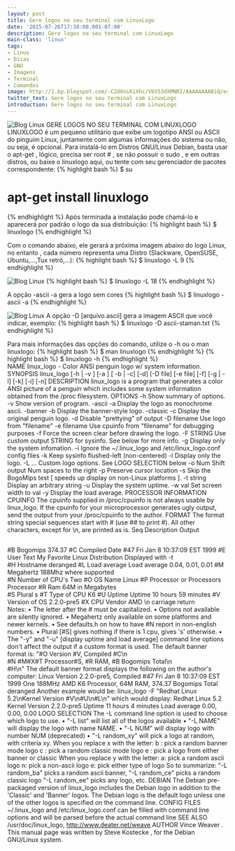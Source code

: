 ```yaml
---
layout: post
title: Gere logos no seu terminal com LinuxLogo
date: '2015-07-26T17:38:00.001-07:00'
description: Gere logos no seu terminal com LinuxLogo
main-class: 'linux'
tags:
- Linux
- Dicas
- GNU
- Imagens
- Terminal
- Comandos
image: http://1.bp.blogspot.com/-C2d8niKiXhc/VbV53dXMNRI/AAAAAAAABiQ/eylYmgEEGUI/s72-c/linuxlogo.png
twitter_text: Gere logos no seu terminal com LinuxLogo
introduction: Gere logos no seu terminal com LinuxLogo
---
```

![Blog Linux](http://1.bp.blogspot.com/-C2d8niKiXhc/VbV53dXMNRI/AAAAAAAABiQ/eylYmgEEGUI/s400/linuxlogo.png "Blog Linux")
GERE LOGOS NO SEU TERMINAL COM LINUXLOGO
LINUXLOGO é um pequeno utilitário que exibe um logotipo ANSI ou ASCII do pinguim Linux, juntamente com algumas informações do sistema ou não, ou seja, é opcional.
Para instalá-lo em Distros GNU/Linux Debian, basta usar o apt-get , lógico, precisa ser root # , se não possuir o sudo , e em outras distros, ou baixe o linuxlogo aqui, ou tente com seu gerenciador de pacotes correspondente:
{% highlight bash %}
$ su
# apt-get install linuxlogo
{% endhighlight %}
Após terminada a instalação pode chamá-lo e aparecerá por padrão o logo da sua distribuição:
{% highlight bash %}
$ linuxlogo
{% endhighlight %}
   
    
Com o comando abaixo, ele gerará a próxima imagem abaixo do logo Linux, no entanto , cada número representa uma Distro (Slackware, OpenSUSE, Ubuntu,...,Tux retrô,...):
{% highlight bash %}
$ linuxlogo -L 9
{% endhighlight %}
  
![Blog Linux](http://3.bp.blogspot.com/-1b6tfJlGGRg/VbV8Ae6EvhI/AAAAAAAABig/IJD5WxmAln0/s640/IMG2.png "Blog Linux")
{% highlight bash %}
$ linuxlogo -L 18
{% endhighlight %}
    
A opção -ascii -a gera a logo sem cores
{% highlight bash %}
$ linuxlogo -ascii -a
{% endhighlight %}
    
![Blog Linux](http://2.bp.blogspot.com/-jWA31rL7VVE/VbV8Ai3ONLI/AAAAAAAABis/slObaMlk6JU/s640/IMG3.png "Blog Linux")
A opção -D [arquivo.ascii] gera a imagem ASCII que você indicar, exemplo:
{% highlight bash %}
$ linuxlogo -D ascii-staman.txt
{% endhighlight %}
  
Para mais informações das opções do comando, utilize o -h ou o man linuxlogo:
{% highlight bash %}
$ man linuxlogo
{% endhighlight %}
{% highlight bash %}
$ linuxlogo -h
{% endhighlight %}   
NAME
linux_logo - Color ANSI penguin logo w/ system information.
SYNOPSIS
linux_logo [-h | -v ] [-a ] [ -b | -c] [-d] [-D file] [-e file] [-f] [-g | -l] [-k] [-i] [-n]
DESCRIPTION
linux_logo is a program that generates a color ANSI picture of a penguin which includes some system information obtained from the /proc filesystem. 
OPTIONS
-h
 Show summary of options.
-v
 Show version of program.
-ascii -a
 Display the logo as monochrome ascii.
-banner -b
 Display the banner-style logo.
-classic -c
 Display the original penguin logo.
-d
 Disable "prettying" of output
-D filename
 Use logo from "filename"
-e filename
 Use cpuinfo from "filename" for debugging purposes
-f
 Force the screen clear before drawing the logo.
-F STRING
 Use custom output STRING for sysinfo. See below for more info.
-g
 Display only the system infomation.
-i
 Ignore the ~/.linux_logo and /etc/linux_logo.conf config files
-k
 Keep sysinfo flushed-left (non-centered)
-l
 Display only the logo.
-L ...
 Custom logo options. See LOGO SELECTION below
-o Num
 Shift output Num spaces to the right
-p
 Preserve cursor location
-s
 Skip the BogoMips test [ speeds up display on non-Linux platforms ].
-t string
 Display an arbitrary string
-u
 Display the system uptime.
-w val
 Set screen width to val
-y
 Display the load average.
PROCESSOR INFORMATION
CPUINFO
The cpuinfo supplied in /proc/cpuinfo is not always usable by linux_logo.
If the cpuinfo for your microprocessor generates ugly output, send the output from your /proc/cpuinfo to the author.
FORMAT
The format string special sequences start with # (use ## to print #). All other characters, except for \n, are printed as is.
Seq  Description  Output
##   #
#B  Bogomips  374.37
#C  Compiled Date  #47 Fri Jan 8 10:37:09 EST 1999
#E  User Text  My Favorite Linux Distribution
 Displayed with -t  
#H  Hostname  deranged
#L  Load average  Load average 0.04, 0.01, 0.01
#M  Megahertz  188Mhz
 where supported  
#N  Number of CPU's  Two
#O  OS Name  Linux
#P  Processor or Processors  Processor
#R  Ram  64M
 in Megabytes  
#S  Plural  s
#T  Type of CPU  K6
#U  Uptime  Uptime 10 hours 59 minutes
#V  Version of OS  2.2.0-pre5
#X  CPU Vendor  AMD
\\n  carriage return  
Notes:
•
 The letter after the # must be capitalized.
•
 Options not available are silently ignored.
•
 Megahertz only available on some platforms and newer kernels.
•
 See defaults.h on how to have #N report in non-english numbers.
•
 Plural [#S] gives nothing if there is 1 cpu, gives 's' otherwise.
•
 The "-y" and "-u" [display uptime and load average] command line options don't affect the output if a custom format is used.
The default banner format is:
"#O Version #V, Compiled #C\n \
#N #M#X#T Processor#S, #R RAM, #B Bogomips Total\n \
#H\n"
The default banner format displays the following on the author's computer:
Linux Version 2.2.0-pre5, Compiled #47 Fri Jan 8 10:37:09 EST 1999
One 188MHz AMD K6 Processor, 64M RAM, 374.37 Bogomips Total
deranged
Another example would be:
linux_logo -F "Redhat Linux 5.2\nKernel Version #V\n#U\n#L\n"
which would display:
Redhat Linux 5.2
Kernel Version 2.2.0-pre5
Uptime 11 hours 4 minutes
Load average 0.00, 0.00, 0.00
LOGO SELECTION
The -L command line option is used to choose which logo to use. 
•
 "-L list" will list all of the logos available
•
 "-L NAME" will display the logo with name NAME.
•
 "-L NUM" will display logo with number NUM (deprecated)
•
 "-L random_xy" will pick a logo at random, with criteria xy.
 When you replace x with the letter:
 b : pick a random banner mode logo
 c : pick a random classic mode logo
 e : pick a logo from either banner or classic
 When you replace y with the letter:
 a: pick a random ascii logo
 n: pick a non-ascii logo
 e: pick either type of logo
 So to summarize: 
 "-L random_ba" picks a random ascii banner,
 "-L random_ce" picks a random classic logo
 "-L random_ee" picks any logo, etc.
DEBIAN
The Debian pre-packaged version of linux_logo includes the Debian logo in addition to the 'Classic' and 'Banner' logos. The Debian logo is the default logo unless one of the other logos is specified on the command line.
CONFIG FILES
~/.linux_logo and /etc/linux_logo.conf can be filled with command line options and will be parsed before the actual command line
SEE ALSO
/usr/doc/linux_logo, http://www.deater.net/weave
AUTHOR
Vince Weaver
 .
This manual page was written by Steve Kostecke , for the Debian GNU/Linux system.
